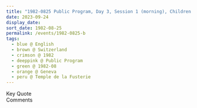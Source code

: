 ```yaml
---
title: "1982-0825 Public Program, Day 3, Session 1 (morning), Children Who Are Born Realized, Temple de la Fusterie (Fusterie Temple), Place de la Fusterie, Geneva, Switzerland"
date: 2023-09-24
display_date: 
sort_date: 1982-08-25
permalink: /events/1982-0825-b
tags:
  - blue @ English
  - brown @ Switzerland
  - crimson @ 1982
  - deeppink @ Public Program
  - green @ 1982-08
  - orange @ Geneva
  - peru @ Temple de la Fusterie
---
```


<wave-list>
  <list-title color="green" width="75">Key Quote</list-title>
  <list-item color="BlanchedAlmond"  width="200"></list-item>
  <list-item color="Lavender"></list-item>
  <list-item color="BlanchedAlmond"></list-item>
</wave-list>

<br>

<wave-list>
  <list-title color="green" width="75">Comments</list-title>
  <list-item color="BlanchedAlmond"  width="200"></list-item>
  <list-item color="Lavender"></list-item>
  <list-item color="BlanchedAlmond"></list-item>
</wave-list>